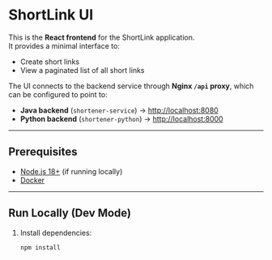 # ShortLink UI

This is the **React frontend** for the ShortLink application.  
It provides a minimal interface to:

- Create short links
- View a paginated list of all short links

The UI connects to the backend service through **Nginx `/api` proxy**, which can be configured to point to:

- **Java backend** (`shortener-service`) → [http://localhost:8080](http://localhost:8080)
- **Python backend** (`shortener-python`) → [http://localhost:8000](http://localhost:8000)

---

## Prerequisites

- [Node.js 18+](https://nodejs.org/) (if running locally)
- [Docker](https://www.docker.com/products/docker-desktop)

---

## Run Locally (Dev Mode)

1. Install dependencies:
   ```powershell
   npm install

